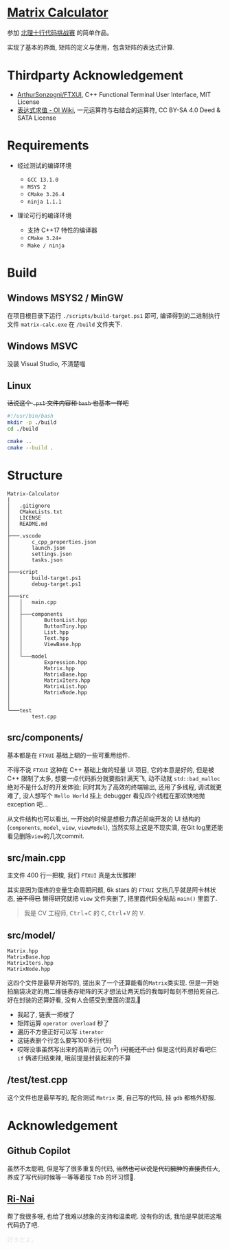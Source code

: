 # [Matrix Calculator](https://github.com/Dusti-Jiang/BIT-Matrix-Calculator)

参加 [北理十行代码挑战赛](https://mp.weixin.qq.com/s?__biz=MjM5NjE3NjI1Mw==&mid=2651374572&idx=1&mpshare=1&scene=23&srcid=0411uN3WtCdJyhDJ7fzngW5X) 的简单作品。

实现了基本的界面, 矩阵的定义与使用，包含矩阵的表达式计算.


# Thirdparty Acknowledgement

- [ArthurSonzogni/FTXUI](https://github.com/ArthurSonzogni/FTXUI), C++ Functional Terminal User Interface, MIT License
- [表达式求值 - OI Wiki](https://oi-wiki.org/misc/expression/), 一元运算符与右结合的运算符, CC BY-SA 4.0 Deed & SATA License


# Requirements

- 经过测试的编译环境

  - `GCC 13.1.0`
  - `MSYS 2`
  - `CMake 3.26.4`
  - `ninja 1.1.1`

- 理论可行的编译环境

  - 支持 C++17 特性的编译器
  - `CMake 3.24+`
  - `Make / ninja`


# Build

## Windows MSYS2 / MinGW

在项目根目录下运行 `./scripts/build-target.ps1` 即可, 编译得到的二进制执行文件 `matrix-calc.exe` 在 `/build` 文件夹下. 

## Windows MSVC

没装 Visual Studio, 不清楚喵

## Linux

~~话说这个 `.ps1` 文件内容和 `bash` 也基本一样吧~~

```bash
#!/usr/bin/bash
mkdir -p ./build
cd ./build

cmake ..
cmake --build .
```


# Structure

```
Matrix-Calculator
|
│   .gitignore
│   CMakeLists.txt
│   LICENSE
│   README.md
│
├───.vscode
│       c_cpp_properties.json
│       launch.json
│       settings.json
│       tasks.json
│
├───script
│       build-target.ps1
│       debug-target.ps1
│
├───src
│   │   main.cpp
│   │
│   ├───components
│   │       ButtonList.hpp
│   │       ButtonTiny.hpp
│   │       List.hpp
│   │       Text.hpp
│   │       ViewBase.hpp
│   │
│   └───model
│           Expression.hpp
│           Matrix.hpp
│           MatrixBase.hpp
│           MatrixIters.hpp
│           MatrixList.hpp
│           MatrixNode.hpp
│
│
└───test
        test.cpp
```

## src/components/

基本都是在 `FTXUI` 基础上糊的一些可重用组件. 

不得不说 `FTXUI` 这种在 C++ 基础上做的轻量 UI 项目, 它的本意是好的, 但是被 C++ 限制了太多, 想要一点代码拆分就要指针满天飞, 动不动就 `std::bad_malloc` 绝对不是什么好的开发体验; 同时其为了高效的终端输出, 还用了多线程, 调试就更难了, 没人想写个 `Hello World` 挂上 debugger 看见四个线程在那欢快地抛 exception 吧... 

从文件结构也可以看出, 一开始的时候是想极力靠近前端开发的 UI 结构的 (`components`, `model`, `view`, `viewModel`), 当然实际上这是不现实滴, 在Git log里还能看见删除`view`的几次commit. 


## src/main.cpp

主文件 400 行一把梭, 我们 `FTXUI` 真是太优雅辣! 

其实是因为蛋疼的变量生命周期问题, 6k stars 的 `FTXUI` 文档几乎就是阿卡林状态, ~~迫不得已~~ 懒得研究就把 `view` 文件夹删了, 把里面代码全粘贴 `main()` 里面了. 

> 我是 CV 工程师, <kbd>Ctrl</kbd>+<kbd>C</kbd> 的 <kbd>C</kbd>, <kbd>Ctrl</kbd>+<kbd>V</kbd> 的 <kbd>V</kbd>. 


## src/model/

```
Matrix.hpp
MatrixBase.hpp
MatrixIters.hpp
MatrixNode.hpp
```
这四个文件是最早开始写的, 搓出来了一个还算能看的`Matrix`类实现. 但是一开始拍脑袋决定的用二维链表存矩阵的天才想法让两天后的我每时每刻不想拍死自己. 好在封装的还算好看, 没有人会感受到里面的混乱🤣

- 我起了, 链表一把梭了
- 矩阵运算 `operator overload` 秒了
- 遍历不方便正好可以写 `iterator`
- 这链表删个行怎么要写100多行代码
- 哎呀没事虽然写出来的高斯消元 $O(n^3)$ ~~(可能还不止)~~ 但是这代码真好看吧仨 `if` 俩递归结束辣, 哦前提是封装起来的不算


## /test/test.cpp

这个文件也是最早写的, 配合测试 `Matrix` 类, 自己写的代码, 挂 `gdb` 都格外舒服. 


# Acknowledgement


## Github Copilot

虽然不太聪明, 但是写了很多重复的代码, ~~当然也可以说是代码臃肿的直接责任人~~, 养成了写代码时候等一等等着按 <kbd>Tab</kbd> 的坏习惯😤. 

## [Ri-Nai](https://github.com/Ri-Nai)

帮了我很多呀, 也给了我难以想象的支持和温柔呢. 没有你的话, 我怕是早就把这堆代码扔了吧. 

<div style="opacity: 0.1">好きだよ。</div>